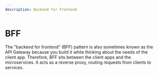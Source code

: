 ```yaml
---
description: Backend for Frontend
---
```


# BFF

The "backend for frontend" (BFF) pattern is also sometimes known as the API Gateway because you build it while thinking about the needs of the client app. Therefore, BFF sits between the client apps and the microservices. It acts as a reverse proxy, routing requests from clients to services.
